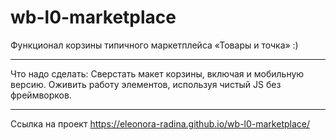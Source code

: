 # wb-l0-marketplace
Функционал корзины типичного маркетплейса «Товары и точка» :)

___________________

Что надо сделать:
Сверстать макет корзины, включая и мобильную версию.
Оживить работу элементов, используя чистый JS без фреймворков.

___________________

Ссылка на проект 
https://eleonora-radina.github.io/wb-l0-marketplace/